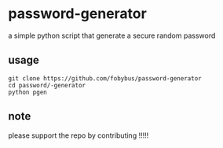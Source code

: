 # password-generator
a simple python script that generate a secure random password 
## usage 
```
git clone https://github.com/fobybus/password-generator
cd password/-generator
python pgen
```
## note 
please support the repo by contributing !!!!!

